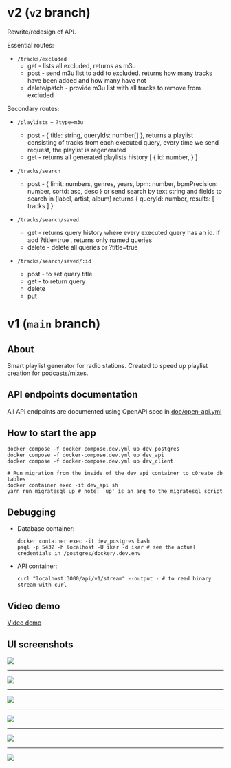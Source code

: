 # v2 (`v2` branch)

Rewrite/redesign of API.

Essential routes:

* `/tracks/excluded`
  * get - lists all excluded, returns as m3u 
  * post - send m3u list to add to excluded. returns how many tracks have been added and how many have not 
  * delete/patch - provide m3u list with all tracks to remove from excluded
  
Secondary routes:

* `/playlists` + `?type=m3u`
  * post - { title: string, queryIds: number[] }, returns a playlist consisting of tracks from each executed query, every  time we send request, the playlist is regenerated
  * get - returns all generated playlists history [ { id: number,  } ]

* `/tracks/search`
  * post - { limit: numbers, genres, years, bpm: number, bpmPrecision: number, sortd: asc, desc } or send search by text string and fields to search in (label, artist, album) returns { queryId: number, results: [ tracks ] }

* `/tracks/search/saved`
  * get - returns query history where every executed query has an id. if add ?title=true , returns only named queries
  * delete - delete all queries or ?title=true

* `/tracks/search/saved/:id`
  * post - to set query title
  * get - to return query
  * delete
  * put


# v1 (`main` branch)

## About

Smart playlist generator for radio stations. Created to speed up playlist creation for podcasts/mixes.

## API endpoints documentation

All API endpoints are documented using OpenAPI spec in [doc/open-api.yml](./doc/open-api.yml)

## How to start the app

```shell
docker compose -f docker-compose.dev.yml up dev_postgres
docker compose -f docker-compose.dev.yml up dev_api
docker compose -f docker-compose.dev.yml up dev_client

# Run migration from the inside of the dev_api container to c0reate db tables
docker container exec -it dev_api sh
yarn run migratesql up # note: 'up' is an arg to the migratesql script
```

## Debugging

* Database container: 
  ```
  docker container exec -it dev_postgres bash
  psql -p 5432 -h localhost -U ikar -d ikar # see the actual credentials in /postgres/docker/.dev.env
  ```
* API container: 
  ```
  curl "localhost:3000/api/v1/stream" --output - # to read binary stream with curl
  ```

## Video demo

[Video demo](./doc/demo.webm)



## UI screenshots

![](./doc/ui-screenshots/01.png)

---

![](./doc/ui-screenshots/02.png)

---

![](./doc/ui-screenshots/03.png)

---

![](./doc/ui-screenshots/04.png)

---

![](./doc/ui-screenshots/05.png)

---

![](./doc/ui-screenshots/06.png)
